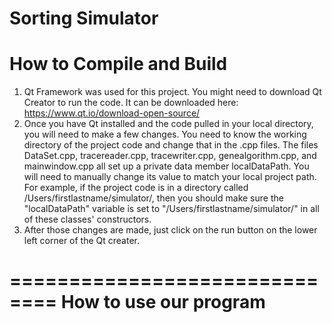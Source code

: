Sorting Simulator
==========================
How to Compile and Build
==========================
1. Qt Framework was used for this project. You might need to download Qt Creator to run the code. It can be downloaded here: https://www.qt.io/download-open-source/
2. Once you have Qt installed and the code pulled in your local directory, you will need to make a few changes. You need to know the working directory of the project code and change that in the .cpp files. The files DataSet.cpp, tracereader.cpp, tracewriter.cpp, genealgorithm.cpp, and mainwindow.cpp all set up a private data member localDataPath. You will need to manually change its value to match your local project path. For example, if the project code is in a directory called /Users/firstlastname/simulator/, then you should make sure the "localDataPath" variable is set to "/Users/firstlastname/simulator/" in all of these classes' constructors.
3. After those changes are made, just click on the run button on the lower left corner of the Qt creater.


==============================
How to use our program
================================

